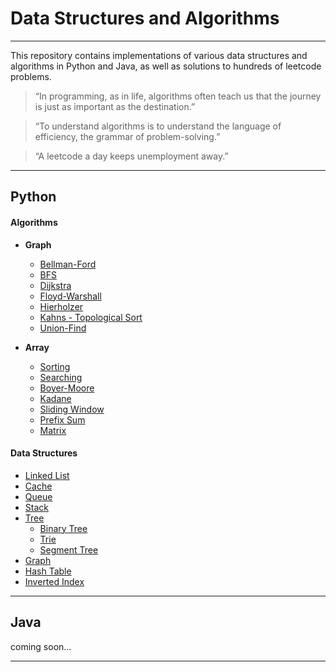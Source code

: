 # Data Structures and Algorithms

---

This repository contains implementations of various data structures and algorithms in Python and Java, as well as solutions to hundreds of leetcode problems. 

> “In programming, as in life, algorithms often teach us that the journey is just as important as the destination.” 

> “To understand algorithms is to understand the language of efficiency, the grammar of problem-solving.”

> “A leetcode a day keeps unemployment away.”

---


## Python

#### Algorithms
- **Graph**
  - [Bellman-Ford](./python/algorithms/graph/bellmanFord/)
  - [BFS](./python/algorithms/graph/bfs/)
  - [Dijkstra](./python/algorithms/graph/dikstra/)
  - [Floyd-Warshall](./python/algorithms/graph/floydWarshall/)
  - [Hierholzer](./python/algorithms/graph/hierholzer/)
  - [Kahns - Topological Sort](./python/algorithms/graph/topologicalSort/)
  - [Union-Find](./python/algorithms/graph/unionFind/)

- **Array**
  - [Sorting](./python/algorithms/array/sorting/)
  - [Searching](./python/algorithms/array/search/)
  - [Boyer-Moore](./python/algorithms/array/boyerMoore/)
  - [Kadane](./python/algorithms/array/kadane/)
  - [Sliding Window](./python/algorithms/array/slidingWindow/)
  - [Prefix Sum](./python/algorithms/array/prefixSum/)
  - [Matrix](./python/algorithms/matrix/)

#### Data Structures
- [Linked List](./python/dataStructures/linkedList/)
- [Cache](./python/dataStructures/cache/)
- [Queue](./python/dataStructures/queue/)
- [Stack](./python/dataStructures/stack/)
- [Tree](./python/dataStructures/tree/)
  - [Binary Tree](./python/dataStructures/tree/binaryTree/)
  - [Trie](./python/dataStructures/tree/trie/)
  - [Segment Tree](./python/dataStructures/tree/segmentTree/)
- [Graph](./python/dataStructures/graph/)
- [Hash Table](./python/dataStructures/hashmap/)
- [Inverted Index](./python/dataStructures/invertedIndex/)

---

## Java

coming soon...

---